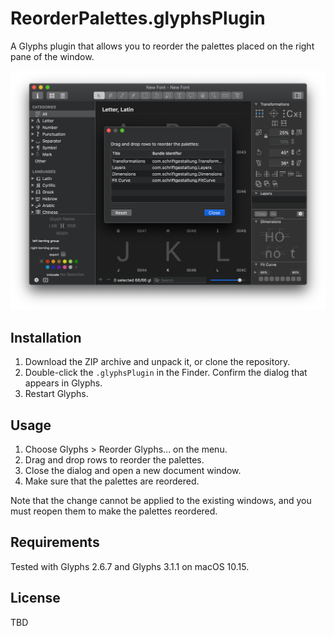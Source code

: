 # ReorderPalettes.glyphsPlugin

A Glyphs plugin that allows you to reorder the palettes placed on the right pane of the window.

![](ReorderPalettes.png)

## Installation

1. Download the ZIP archive and unpack it, or clone the repository.
2. Double-click the `.glyphsPlugin` in the Finder. Confirm the dialog that appears in Glyphs.
3. Restart Glyphs.

## Usage

1. Choose Glyphs > Reorder Glyphs... on the menu.
2. Drag and drop rows to reorder the palettes.
3. Close the dialog and open a new document window.
4. Make sure that the palettes are reordered.

Note that the change cannot be applied to the existing windows, and you must reopen them to make the palettes reordered.

## Requirements

Tested with Glyphs 2.6.7 and Glyphs 3.1.1 on macOS 10.15.

## License

TBD
